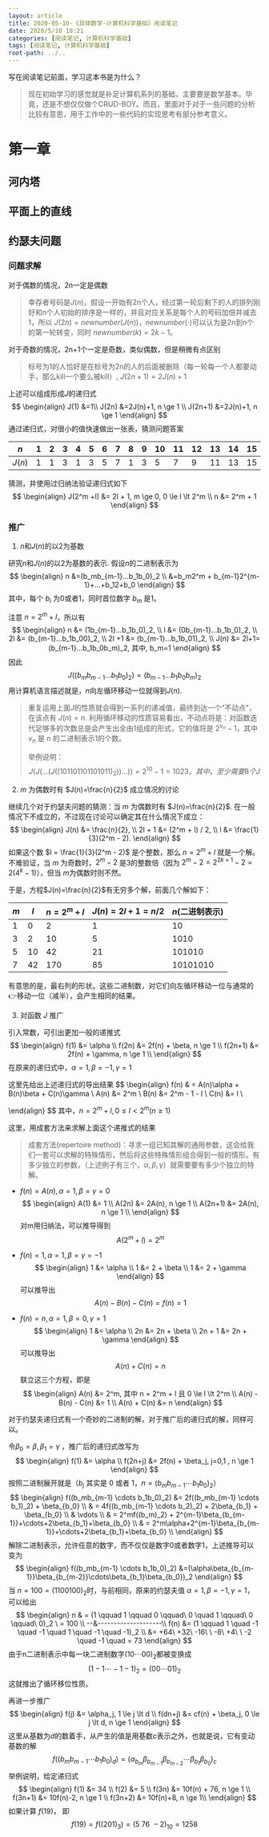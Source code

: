 ```yaml
---
layout: article
title: 2020-05-10-《具体数学-计算机科学基础》阅读笔记
date: 2020/5/10 18:21
categories: [阅读笔记, 计算机科学基础]
tags: [阅读笔记, 计算机科学基础]
root-path: ../..
---
```


写在阅读笔记前面，学习这本书是为什么？

> 现在初始学习的感觉就是补足计算机系列的基础，主要要是数学基本。毕竟，还是不想仅仅做个CRUD-BOY。而且，里面对于对于一些问题的分析比较有意思，用于工作中的一些代码的实现思考有部分参考意义。

# 第一章

## 河内塔

## 平面上的直线

## 约瑟夫问题

### 问题求解

对于偶数的情况，2n一定是偶数

> 幸存者号码是$J(n)$，假设一开始有2n个人，经过第一轮后剩下的人的排列刚好和n个人初始的排序是一样的，并且对应关系是每个人的号码加倍并减去1，所以 $J(2n)=newnumber(J(n))$，$newnumber(\cdot)$可以认为是2n到n个的第一轮转变，同时 $newnumber(k)=2k-1$。

对于奇数的情况，2n+1个一定是奇数，类似偶数，但是稍微有点区别

> 标号为1的人恰好是在标号为2n的人的后面被删除（每一轮每一个人都要动手，那么kill一个要么被kill）, $J(2n+1)=2J(n)+1$

上述可以组成形成$J$的递归式 
$$
\begin{align}
J(1) &=1\\
J(2n) &=2J(n)+1, n \ge 1 \\
J(2n+1) &=2J(n)+1, n \ge 1
\end{align}
$$
通过递归式，对很小的值快速做出一张表，猜测问题答案

| $n$    | 1    | 2    | 3    | 4    | 5    | 6    | 7    | 8    | 9    | 10   | 11   | 12   | 13   | 14   | 15   | 16   |
| ------ | ---- | ---- | ---- | ---- | ---- | ---- | ---- | ---- | ---- | ---- | ---- | ---- | ---- | ---- | ---- | ---- |
| $J(n)$ | 1    | 1    | 3    | 1    | 3    | 5    | 7    | 1    | 3    | 5    | 7    | 9    | 11   | 13   | 15   | 1    |

猜测，并使用过归纳法验证递归式如下
$$
\begin{align}
J(2^m +l) &= 2l + 1, m \ge 0, 0 \le l \lt 2^m \\
n &= 2^m + 1
\end{align}
$$

### 推广

1. $n$和$J(n)$的以2为基数

研究$n$和$J(n)$的以2为基数的表示. 假设$n$的二进制表示为
$$
\begin{align}
n &=(b_mb_{m-1}...b_1b_0)_2 \\ 
  &=b_m2^m + b_{m-1}2^{m-1}+...+b_12+b_0
\end{align}
$$
其中，每个 $b_i$ 为0或者1，同时首位数字 $b_m$ 是1。

注意 $n=2^m+l$，所以有
$$
\begin{align}
n &= (1b_{m-1}...b_1b_0)_2, \\
l &= (0b_{m-1}...b_1b_0)_2, \\
2l &= (b_{m-1}...b_1b_00)_2, \\
2l +1 &= (b_{m-1}...b_1b_01)_2, \\
J(n) &= 2l+1= (b_{m-1}...b_1b_0b_m)_2, 其中, b_m=1
\end{align}
$$
因此
$$
J((b_mb_{m-1}...b_1b_0)_2) = (b_{m-1}...b_1b_0b_m)_2
$$
用计算机语言描述就是，$n$向左循环移动一位就得到$J(n)$.

> 重复运用上面$J$的性质就会得到一系列的递减值，最终到达一个“不动点”，在该点有 $J(n)=n$. 利用循环移动的性质容易看出，不动点将是：对函数迭代足够多的次数总是会产生出全由1组成的形式，它的值将是 $2^{v_n}-1$，其中 $v_n$ 是 $n$ 的二进制表示1的个数。
>
> 举例说明：
> $$
> J(J(...(J((101101101101011)_2))...))=2^{10}-1=1023，其中，至少需要8个J
> $$

2. $m$ 为偶数时有 $J(n)=\frac{n}{2}$ 成立情况的讨论

继续几个对于约瑟夫问题的猜测：当 $m$ 为偶数时有 $J(n)=\frac{n}{2}$. 在一般情况下不成立的，不过现在讨论可以确定其在什么情况下成立：
$$
\begin{align}
J(n) &= \frac{n}{2}, \\
2l + 1 &= (2^m + l) / 2, \\
l &= \frac{1}{3}(2^m - 2).
\end{align}
$$
如果这个数 $l = \frac{1}{3}(2^m - 2)$ 是个整数，那么 $n = 2^m + l$ 就是一个解。不难验证，当 $m$ 为奇数时，$2^m - 2$ 是3的整数倍（因为 $2^m - 2 = 2^{2k+1} - 2 = 2(4^k-1)$），但当 $m$为偶数时则不然。

于是，方程$J(n)=\frac{n}{2}$有无穷多个解，前面几个解如下：

| $m$  | $l$  | $n = 2^m + l$ | $J(n) = 2l+1 = n/2$ | $n$(二进制表示) |
| ---- | ---- | ------------- | ------------------- | --------------- |
| 1    | 0    | 2             | 1                   | 10              |
| 3    | 2    | 10            | 5                   | 1010            |
| 5    | 10   | 42            | 21                  | 101010          |
| 7    | 42   | 170           | 85                  | 10101010        |

有意思的是，最右列的形状。这些二进制数，对它们向左循环移动一位与通常的👉移动一位（减半），会产生相同的结果。

3. 对函数 $J$ 推广

引入常数，可引出更加一般的递推式
$$
\begin{align}
f(1) &= \alpha \\
f(2n) &= 2f(n) + \beta, n \ge 1 \\
f(2n+1) &= 2f(n) + \gamma, n \ge 1 \\
\end{align}
$$
在原来的递归式中，$\alpha=1, \beta=-1, \gamma=1$

这里先给出上述递归式的导出结果
$$
\begin{align}
f(n) & = A(n)\alpha + B(n)\beta + C(n)\gamma \\
A(n) &= 2^m \\
B(n) &= 2^m - 1 - l \\
C(n) &= l \\

\end{align}
$$
其中，$n = 2^m+l, 0 \le l \lt 2^m(n \ge 1)$

这里，用成套方法来求解上面这个递推式的结果

> 成套方法(repertoire method)：寻求一组已知其解的通用参数，这会给我们一套可以求解的特殊情形，然后将这些特殊情形组合得到一般的情形。有多少独立的参数，（上述例子有三个，$\alpha, \beta, \gamma$）就需要要有多少个独立的特解。

- $f(n) = A(n), \alpha = 1, \beta = \gamma = 0$
  $$
  \begin{align}
  A(1) &= 1 \\
  A(2n) &= 2A(n), n \ge 1 \\
  A(2n+1) &= 2A(n), n \ge 1 \\
  \end{align}
  $$
  对m用归纳法，可以推导得到
  $$
  A(2^m+l) = 2^m
  $$
  

- $f(n) = 1, \alpha = 1, \beta = \gamma = -1$
  $$
  \begin{align}
  1 &= \alpha \\
  1 &= 2 + \beta \\
  1 &= 2 + \gamma
  \end{align}
  $$
  可以推导出
  $$
  A(n) - B(n) - C(n) = f(n) = 1
  $$
  

- $f(n) = n, \alpha = 1, \beta = 0, \gamma = 1$
  $$
  \begin{align}
  1 &= \alpha \\
  2n &= 2n + \beta \\
  2n + 1 &= 2n + \gamma
  \end{align}
  $$
  可以推导出
  $$
  A(n) + C(n) = n
  $$
  联立这三个方程，即是
  $$
  \begin{align}
  A(n) &= 2^m, 其中 n = 2^m + l 且 0 \le l \lt 2^m \\
  A(n) - B(n) - C(n) &= 1 \\
  A(n) + C(n) &= n
  \end{align}
  $$
  

对于约瑟夫递归式有一个奇妙的二进制的解，对于推广后的递归式的解，同样可以。

令$\beta_0=\beta, \beta_1=\gamma$ ，推广后的递归式改写为
$$
\begin{align}
f(1) &= \alpha \\
f(2n+j) &= 2f(n) + \beta_j, j=0,1 , n \ge 1
\end{align}
$$
按照二进制展开就是（$b_j$ 其实是 0 或者 1，$n=(b_mb_{m-1} \cdots b_1b_0)_2$）
$$
\begin{align}
f((b_mb_{m-1} \cdots b_1b_0)_2) &= 2f((b_mb_{m-1} \cdots b_1)_2) + \beta_{b_0} \\
& = 4f((b_mb_{m-1} \cdots b_2)_2) + 2\beta_{b_1} + \beta_{b_0} \\
& \vdots \\
& = 2^mf((b_m)_2) + 2^{m-1}\beta_{b_{m-1}}+\cdots+2\beta_{b_1}+\beta_{b_0} \\
& = 2^m\alpha+2^{m-1}\beta_{b_{m-1}}+\cdots+2\beta_{b_1}+\beta_{b_0} \\
\end{align}
$$
解除二进制表示，允许任意的数字，而不仅仅是数字0或者数字1，上述推导可以变为
$$
\begin{align}
f((b_mb_{m-1} \cdots b_1b_0)_2) &=(\alpha\beta_{b_{m-1}}\beta_{b_{m-2}}\cdots\beta_{b_1}\beta_{b_0})_2
\end{align}
$$
当 $n=100=(1100100)_2$时，与前相同，原来的约瑟夫值 $\alpha=1, \beta=-1, \gamma=1$，可以给出
$$
\begin{align}
n & = (1 \qquad 1 \qquad 0 \qquad\ 0 \quad 1 \qquad\ 0 \qquad\ 0)_2 \ = 100 \\
--&--------------------\\
f(n) &= (1 \qquad 1 \quad -1 \quad -1 \quad 1 \quad -1 \quad -1)_2 \\
&= +64\ +32\ -16\ \ -8\ +4\ \ -2 \quad -1 \quad = 73
\end{align}
$$
由于n二进制表示中每一块二进制数字$(10\cdots00)_2$都被变换成
$$
(1-1\cdots-1-1)_2=(00\cdots01)_2
$$
这就推出了循环移位性质。

再进一步推广
$$
\begin{align}
f(j) &= \alpha_j, 1 \le j \lt d \\
f(dn+j) &= cf(n) + \beta_j, 0 \le j \lt d, n \ge 1
\end{align}
$$
这里从基数为$d$的数着手，从产生的值是用基数$c$表示之外，也就是说，它有变动基数的解
$$
f((b_mb_{m-1}\cdots b_1b_0)_d) = (\alpha_{b_m}\beta_{b_{m-1}}\beta_{b_{m-2}}\cdots\beta_{b_1}\beta_{b_0})_c
$$
举例说明，给定递归式
$$
\begin{align}
f(1) &= 34 \\
f(2) &= 5 \\
f(3n) &= 10f(n) + 76, n \ge 1 \\
f(3n+1) &= 10f(n)-2, n \ge 1 \\
f(3n+2) &= 10f(n)+8, n \ge 1\\
\end{align}
$$
如果计算 $f(19)$， 即
$$
f(19)=f((201)_3)=(5\ 76\ -2)_{10}=1258
$$


